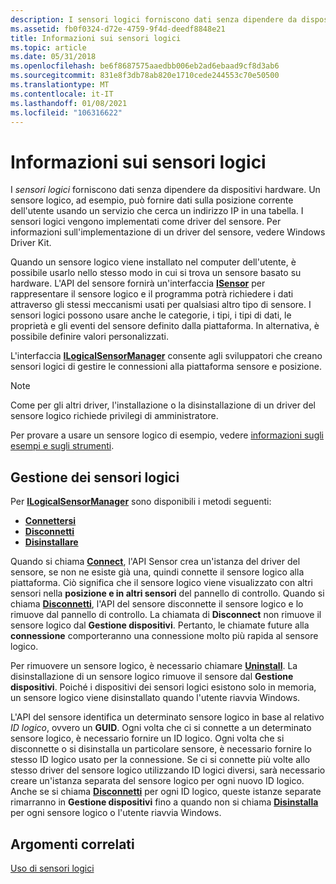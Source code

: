 ```yaml
---
description: I sensori logici forniscono dati senza dipendere da dispositivi hardware.
ms.assetid: fb0f0324-d72e-4759-9f4d-deedf8848e21
title: Informazioni sui sensori logici
ms.topic: article
ms.date: 05/31/2018
ms.openlocfilehash: be6f8687575aaedbb006eb2ad6ebaad9cf8d3ab6
ms.sourcegitcommit: 831e8f3db78ab820e1710cede244553c70e50500
ms.translationtype: MT
ms.contentlocale: it-IT
ms.lasthandoff: 01/08/2021
ms.locfileid: "106316622"
---
```

# <a name="about-logical-sensors"></a>Informazioni sui sensori logici

I *sensori logici* forniscono dati senza dipendere da dispositivi hardware. Un sensore logico, ad esempio, può fornire dati sulla posizione corrente dell'utente usando un servizio che cerca un indirizzo IP in una tabella. I sensori logici vengono implementati come driver del sensore. Per informazioni sull'implementazione di un driver del sensore, vedere Windows Driver Kit.

Quando un sensore logico viene installato nel computer dell'utente, è possibile usarlo nello stesso modo in cui si trova un sensore basato su hardware. L'API del sensore fornirà un'interfaccia [**ISensor**](/windows/desktop/api/sensorsapi/nn-sensorsapi-isensor) per rappresentare il sensore logico e il programma potrà richiedere i dati attraverso gli stessi meccanismi usati per qualsiasi altro tipo di sensore. I sensori logici possono usare anche le categorie, i tipi, i tipi di dati, le proprietà e gli eventi del sensore definito dalla piattaforma. In alternativa, è possibile definire valori personalizzati.

L'interfaccia [**ILogicalSensorManager**](/previous-versions/windows/desktop/legacy/dd318934(v=vs.85)) consente agli sviluppatori che creano sensori logici di gestire le connessioni alla piattaforma sensore e posizione.

> [!Note]  
> Come per gli altri driver, l'installazione o la disinstallazione di un driver del sensore logico richiede privilegi di amministratore.

 

Per provare a usare un sensore logico di esempio, vedere [informazioni sugli esempi e sugli strumenti](about-the-samples.md).

## <a name="managing-logical-sensors"></a>Gestione dei sensori logici

Per [**ILogicalSensorManager**](/previous-versions/windows/desktop/legacy/dd318934(v=vs.85)) sono disponibili i metodi seguenti:

-   [**Connettersi**](/previous-versions/windows/desktop/legacy/dd374029(v=vs.85))
-   [**Disconnetti**](/previous-versions/windows/desktop/legacy/dd374030(v=vs.85))
-   [**Disinstallare**](/previous-versions/windows/desktop/legacy/dd374031(v=vs.85))

Quando si chiama [**Connect**](/previous-versions/windows/desktop/legacy/dd374029(v=vs.85)), l'API Sensor crea un'istanza del driver del sensore, se non ne esiste già una, quindi connette il sensore logico alla piattaforma. Ciò significa che il sensore logico viene visualizzato con altri sensori nella **posizione e in altri sensori** del pannello di controllo. Quando si chiama [**Disconnetti**](/previous-versions/windows/desktop/legacy/dd374030(v=vs.85)), l'API del sensore disconnette il sensore logico e lo rimuove dal pannello di controllo. La chiamata di **Disconnect** non rimuove il sensore logico dal **Gestione dispositivi**. Pertanto, le chiamate future alla **connessione** comporteranno una connessione molto più rapida al sensore logico.

Per rimuovere un sensore logico, è necessario chiamare [**Uninstall**](/previous-versions/windows/desktop/legacy/dd374031(v=vs.85)). La disinstallazione di un sensore logico rimuove il sensore dal **Gestione dispositivi**. Poiché i dispositivi dei sensori logici esistono solo in memoria, un sensore logico viene disinstallato quando l'utente riavvia Windows.

L'API del sensore identifica un determinato sensore logico in base al relativo *ID logico*, ovvero un **GUID**. Ogni volta che ci si connette a un determinato sensore logico, è necessario fornire un ID logico. Ogni volta che si disconnette o si disinstalla un particolare sensore, è necessario fornire lo stesso ID logico usato per la connessione. Se ci si connette più volte allo stesso driver del sensore logico utilizzando ID logici diversi, sarà necessario creare un'istanza separata del sensore logico per ogni nuovo ID logico. Anche se si chiama [**Disconnetti**](/previous-versions/windows/desktop/legacy/dd374030(v=vs.85)) per ogni ID logico, queste istanze separate rimarranno in **Gestione dispositivi** fino a quando non si chiama [**Disinstalla**](/previous-versions/windows/desktop/legacy/dd374031(v=vs.85)) per ogni sensore logico o l'utente riavvia Windows.

## <a name="related-topics"></a>Argomenti correlati

<dl> <dt>

[Uso di sensori logici](using-logical-sensors.md)
</dt> </dl>

 

 
